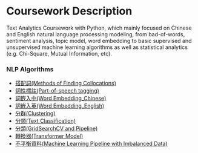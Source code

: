 # Coursework Description
Text Analytics Coursework with Python, which mainly focused on Chinese and English natural language processing modeling, from bad-of-words, sentiment analysis, topic model, word embedding to basic supervised and unsupervised machine learning algorithms as well as statistical analytics (e.g. Chi-Square, Mutual Information, etc). 

### NLP Algorithms
- [搭配詞(Methods of Finding Collocations)](TM02_collocation.ipynb)
- [詞性標註(Part-of-speech tagging)](TM03_POS_Tagging.ipynb)
- [詞嵌入中(Word Embedding_Chinese)](TM05_embedding_chinese.ipynb)
- [詞嵌入英(Word Embedding_English)](TM05_embeddings.ipynb)
- [分群(Clustering)](TM07_classification.ipynb)
- [分類(Text Classification)](TM07_classification.ipynb) 
- [分類(GridSearchCV and Pipeline)](TM07_pipeline_doc_classification.ipynb)
- [轉換器(Transformer Model)](TM08(colab)_Transformer_classification_clustering.ipynb)
- [不平衡資料(Machine Learning Pipeline with Imbalanced Data)](TM09_Pipline_with_Imbalanced_Data.ipynb) 
